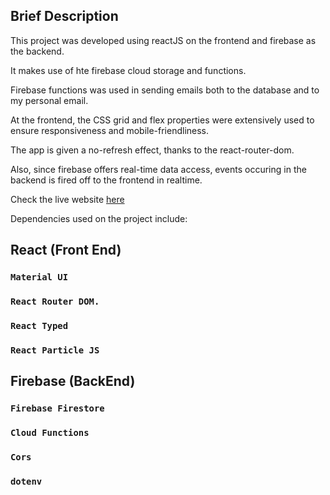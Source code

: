 ## Brief Description

This project was developed using reactJS on the frontend and firebase as the backend.

It makes use of hte firebase cloud storage and functions.

Firebase functions was used in sending emails both to the database and to my personal email.

At the frontend, the CSS grid and flex properties were extensively used to ensure responsiveness and mobile-friendliness.

The app is given a no-refresh effect, thanks to the react-router-dom. 

Also, since firebase offers real-time data access, events occuring in the backend is fired off to the frontend in realtime.

Check the live website [here](http://ifeanyidesmonddike.web.app)


Dependencies used on the project include:

## React (Front End)

### `Material UI`
### `React Router DOM.`
### `React Typed`
### `React Particle JS`

## Firebase (BackEnd)

### `Firebase Firestore`
### `Cloud Functions`
### `Cors`
### `dotenv`

